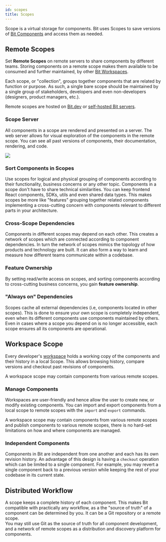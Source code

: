 ```yaml
---
id: scopes
title: Scopes
---
```


Scope is a virtual storage for components. Bit uses Scopes to save versions of [Bit Components](/essentials/components) and access them as needed.

## Remote Scopes

Set **Remote Scopes** on remote servers to share components by different teams. Storing components on a remote scope makes them available to be consumed and further maintained, by other [Bit Workspaces](/essentials/workspace).

Each scope, or "collection", groups together components that are related by function or purpose. As such, a single bare scope should be maintained by a single group of stakeholders, developers and even non-developers (designers, product managers, etc.).

Remote scopes are hosted on [Bit.dev](https://bit.dev) or [self-hosted Bit servers](/reference/bit-oss-server).

### Scope Server

All components in a scope are rendered and presented on a server. The web server allows for visual exploration of the components in the remote scope. You can see all past versions of components, their documentation, rendering, and code.

<Image src="/img/scope_ui.png" />

### Sort Components in Scopes

Use scopes for logical and physical grouping of components according to their functionality, business concerns or any other topic. Components in a scope don't have to share technical similarities. You can keep frontend React components, SDKs, utils and even shared data types. This makes scopes be more like "features" grouping together related components implementing a cross-cutting concern with components relevant to different parts in your architecture.

### Cross-Scope Dependencies

Components in different scopes may depend on each other. This creates a network of scopes which are connected according to component dependencies. In turn the network of scopes mimics the topology of how products and technology are built. It can also form a way to learn and measure how different teams communicate within a codebase.  

### Feature Ownership

By setting read/write access on scopes, and sorting components according to cross-cutting business concerns, you gain **feature ownership**.  

### "Always on" Dependencies

Scopes cache all external dependencies (i.e, components located in other scopes). This is done to ensure your own scope is completely independent, even when its different components use components maintained by others. Even in cases where a scope you depend on is no longer accessible, each scope ensures all its components are operational.

## Workspace Scope

Every developer's [workspace](/essentials/workspace) holds a working copy of the components and their history in a local Scope. This allows browsing history, compare versions and checkout past revisions of components.

A workspace scope may contain components from various remote scopes.

### Manage Components

Workspaces are user-friendly and hence allow the user to create new, or modify existing components. You can import and export components from a local scope to remote scopes with the `import` and `export` commands.

A workspace scope may contain components from various remote scopes and publish components to various remote scopes, there is no hard-set limitations on how and where components are managed.

### Independent Components

Components in Bit are independent from one another and each has its own revision history. An advantage of this design is having a `checkout` operation which can be limited to a single component. For example, you may revert a single component back to a previous version while keeping the rest of your codebase in its current state.

## Distributed Workflow

A scope keeps a complete history of each component. This makes Bit compatible with practically any workflow, as a the "source of truth" of a component can be determined by you. It can be a Git repository or a remote scope.  
You may still use Git as the source of truth for all component development, and a network of remote scopes as a distribution and discovery platform for components.
